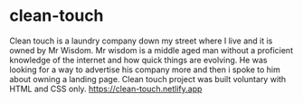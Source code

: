 # clean-touch
Clean touch is a laundry company down my street where I live and it is owned by Mr Wisdom.
Mr wisdom is a middle aged man without a proficient knowledge of the internet and how quick things are evolving. He was looking for a way to advertise his company more and then i spoke to him about owning a landing page.
Clean touch project was built voluntary with HTML and CSS only.
https://clean-touch.netlify.app
